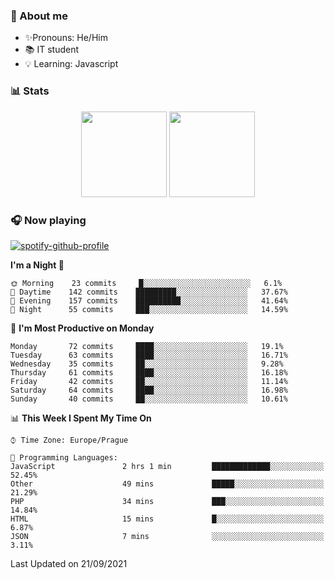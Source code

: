 ### 👋 About me

- ✨Pronouns: He/Him
- 📚 IT student
- 💡 Learning: Javascript

### 📊 Stats
<p align="center">
  <img height="137px" src="https://github-readme-stats-ashy-seven.vercel.app/api?username=Nanoslav&count_private=true&theme=dark&show_icons=true" />
  <img height="137px" src="https://github-readme-stats-ashy-seven.vercel.app/api/top-langs?username=Nanoslav&count_private=true&layout=compact&theme=dark" />
</p>

### 🎧 Now playing
[![spotify-github-profile](https://spotify-github-profile.vercel.app/api/view?uid=g509347fts6blldcmm8uxhzib&cover_image=true&theme=novatorem)](https://spotify-github-profile.vercel.app/api/view?uid=g509347fts6blldcmm8uxhzib&redirect=true)

<!--START_SECTION:waka-->
**I'm a Night 🦉** 

```text
🌞 Morning    23 commits     █░░░░░░░░░░░░░░░░░░░░░░░░   6.1% 
🌆 Daytime    142 commits    █████████░░░░░░░░░░░░░░░░   37.67% 
🌃 Evening    157 commits    ██████████░░░░░░░░░░░░░░░   41.64% 
🌙 Night      55 commits     ███░░░░░░░░░░░░░░░░░░░░░░   14.59%

```
📅 **I'm Most Productive on Monday** 

```text
Monday       72 commits     ████░░░░░░░░░░░░░░░░░░░░░   19.1% 
Tuesday      63 commits     ████░░░░░░░░░░░░░░░░░░░░░   16.71% 
Wednesday    35 commits     ██░░░░░░░░░░░░░░░░░░░░░░░   9.28% 
Thursday     61 commits     ████░░░░░░░░░░░░░░░░░░░░░   16.18% 
Friday       42 commits     ██░░░░░░░░░░░░░░░░░░░░░░░   11.14% 
Saturday     64 commits     ████░░░░░░░░░░░░░░░░░░░░░   16.98% 
Sunday       40 commits     ██░░░░░░░░░░░░░░░░░░░░░░░   10.61%

```


📊 **This Week I Spent My Time On** 

```text
⌚︎ Time Zone: Europe/Prague

💬 Programming Languages: 
JavaScript               2 hrs 1 min         █████████████░░░░░░░░░░░░   52.45% 
Other                    49 mins             █████░░░░░░░░░░░░░░░░░░░░   21.29% 
PHP                      34 mins             ███░░░░░░░░░░░░░░░░░░░░░░   14.84% 
HTML                     15 mins             █░░░░░░░░░░░░░░░░░░░░░░░░   6.87% 
JSON                     7 mins              ░░░░░░░░░░░░░░░░░░░░░░░░░   3.11%

```


 Last Updated on 21/09/2021
<!--END_SECTION:waka-->

<!--
**Nanoslav/Nanoslav** is a ✨ _special_ ✨ repository because its `README.md` (this file) appears on your GitHub profile.

Here are some ideas to get you started:

- 🔭 I’m currently working on ...
- 🌱 I’m currently learning ...
- 👯 I’m looking to collaborate on ...
- 🤔 I’m looking for help with ...
- 💬 Ask me about ...
- 📫 How to reach me: ...
- 😄 Pronouns: ...
- ⚡ Fun fact: ...
-->
